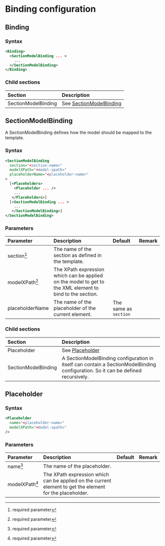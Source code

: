 # Binding configuration

## Binding

### Syntax
``` xml
<Binding>
  <SectionModelBinding ... >
    ...
  </SectionModelBinding>
</Binding>
```

### Child sections
| Section                                      | Description |
|:---                                              |:--- |
| SectionModelBinding               | See [SectionModelBinding](#sectionmodelbinding) |


## SectionModelBinding
A SectionModelBinding defines how the model should be mapped to the template.
### Syntax
``` xml
<SectionModelBinding
  section="<section-name>"
  modelXPath="<model-xpath>"
  placeholderName="<placeholder-name>"
>
  [<Placeholders>
    <Placeholder ... />
    ...
   </Placeholders>]
  [<SectionModelBinding ... >
    ...
   </SectionModelBinding>]
</SectionModelBinding>
```
### Parameters
| Parameter                          | Description | Default | Remark |
|:---                                |:--- |:--- |:--- |
| section[^1]                        | The name of the section as defined in the template. | | |
| modelXPath[^1]                     | The XPath expression which can be applied on the model to get to the XML element to bind to the section. | | |
| placeholderName                    | The name of the placeholder of the current element. | The same as `section` | |

### Child sections
| Section                            | Description |
|:---                                |:--- |
| Placeholder                        | See [Placeholder](#placeholder) |
| SectionModelBinding                | A SectionModelBinding configuration in itself can contain a SectionModelBinding configuration. So it can be defined recursively. |

## Placeholder

### Syntax
``` xml
<Placeholder
  name="<placeholder-name>"
  modelXPath="<model-xpath>"
/>
```

### Parameters

| Parameter                          | Description | Default | Remark |
|:---                                |:--- |:--- |:--- |
| name[^1]                           | The name of the placeholder. | | |
| modelXPath[^1]                     | The XPath expression which can be applied on the current element to get the element for the placeholder. | | |


[comment]: Footnotes
[^1]: required parameter